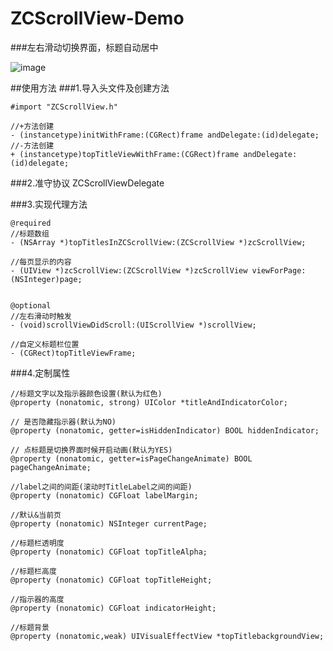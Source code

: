 # ZCScrollView-Demo

###左右滑动切换界面，标题自动居中


![image](http://www.z4a.net/images/2016/09/24/f10b119a215b491d.gif)

##使用方法
###1.导入头文件及创建方法
```
#import "ZCScrollView.h"

//+方法创建
- (instancetype)initWithFrame:(CGRect)frame andDelegate:(id)delegate;
//-方法创建
+ (instancetype)topTitleViewWithFrame:(CGRect)frame andDelegate:(id)delegate;

```
###2.准守协议 ZCScrollViewDelegate

###3.实现代理方法
```
@required
//标题数组
- (NSArray *)topTitlesInZCScrollView:(ZCScrollView *)zcScrollView;

//每页显示的内容
- (UIView *)zcScrollView:(ZCScrollView *)zcScrollView viewForPage:(NSInteger)page;


@optional
//左右滑动时触发
- (void)scrollViewDidScroll:(UIScrollView *)scrollView;

//自定义标题栏位置
- (CGRect)topTitleViewFrame;
```

###4.定制属性
```
//标题文字以及指示器颜色设置(默认为红色)
@property (nonatomic, strong) UIColor *titleAndIndicatorColor;

// 是否隐藏指示器(默认为NO)
@property (nonatomic, getter=isHiddenIndicator) BOOL hiddenIndicator;

// 点标题是切换界面时候开启动画(默认为YES)
@property (nonatomic, getter=isPageChangeAnimate) BOOL pageChangeAnimate;

//label之间的间距(滚动时TitleLabel之间的间距)
@property (nonatomic) CGFloat labelMargin;

//默认&当前页
@property (nonatomic) NSInteger currentPage;

//标题栏透明度
@property (nonatomic) CGFloat topTitleAlpha;

//标题栏高度
@property (nonatomic) CGFloat topTitleHeight;

//指示器的高度
@property (nonatomic) CGFloat indicatorHeight;

//标题背景
@property (nonatomic,weak) UIVisualEffectView *topTitlebackgroundView;
```
